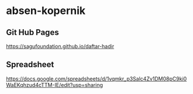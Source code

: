# absen-kopernik

## Git Hub Pages
https://sagufoundation.github.io/daftar-hadir

## Spreadsheet 
https://docs.google.com/spreadsheets/d/1vqmkr_p3Salc4Zv1DM08pC9ki0WaEKqhzud4cTTM-IE/edit?usp=sharing 
